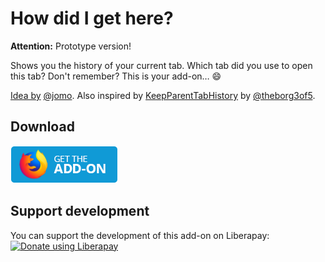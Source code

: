 # How did I get here?

**Attention:** Prototype version!

Shows you the history of your current tab. Which tab did you use to open this tab? Don't remember? This is your add-on… :smile:

[Idea by](https://mstdn.io/@jomo/100080000369608251) [@jomo](https://mstdn.io/@jomo).
Also inspired by [KeepParentTabHistory](https://github.com/theborg3of5/KeepParentTabHistory) by [@theborg3of5](https://github.com/theborg3of5).

## Download

**[![Get it for Firefox!](assets/amobutton.png)](https://addons.mozilla.org/firefox/addon/how-did-i-get-here/)**

## Support development

You can support the development of this add-on on Liberapay:  
[![Donate using Liberapay](https://liberapay.com/assets/widgets/donate.svg)](https://liberapay.com/rugk/donate)
